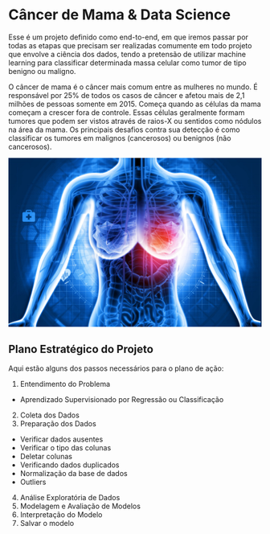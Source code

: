 # Câncer de Mama & Data Science
Esse é um projeto definido como end-to-end, em que iremos passar por todas as etapas que precisam ser realizadas comumente em todo projeto que envolve a ciência dos dados, tendo a pretensão de utilizar machine learning para classificar determinada massa celular como tumor de tipo benigno ou maligno. 


O câncer de mama é o câncer mais comum entre as mulheres no mundo. É responsável por 25% de todos os casos de câncer e afetou mais de 2,1 milhões de pessoas somente em 2015. Começa quando as células da mama começam a crescer fora de controle. Essas células geralmente formam tumores que podem ser vistos através de raios-X ou sentidos como nódulos na área da mama. Os principais desafios contra sua detecção é como classificar os tumores em malignos (cancerosos) ou benignos (não cancerosos).

<p align="center">
  <img src="cancer_de_mama.jpg" >
</p>


## **Plano Estratégico do Projeto**

Aqui estão alguns dos passos necessários para o plano de ação:

1.   Entendimento do Problema  
* Aprendizado Supervisionado por Regressão ou Classificação
2.   Coleta dos Dados
3.   Preparação dos Dados
  *   Verificar dados ausentes
  *   Verificar o tipo das colunas
  *   Deletar colunas
  *   Verificando dados duplicados
  *   Normalização da base de dados
  *   Outliers
4.   Análise Exploratória de Dados
5.   Modelagem e Avaliação de Modelos 
6.   Interpretação do Modelo
7.   Salvar o modelo
